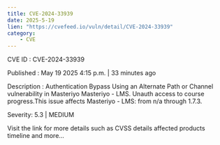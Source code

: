 ```yaml
---
title: CVE-2024-33939
date: 2025-5-19
lien: "https://cvefeed.io/vuln/detail/CVE-2024-33939"
category:
    - CVE
---
```


CVE ID : CVE-2024-33939

Published :  May 19
2025
4:15 p.m. | 33 minutes ago

Description : Authentication Bypass Using an Alternate Path or Channel vulnerability in Masteriyo Masteriyo - LMS. Unauth access to course progress.This issue affects Masteriyo - LMS: from n/a through 1.7.3.

Severity: 5.3 | MEDIUM

Visit the link for more details
such as CVSS details
affected products
timeline
and more...
